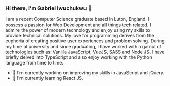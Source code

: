 ### Hi there, I'm Gabriel Iwuchukwu 👋



I am a recent Computer Science graduate based in Luton, England. 
I possess a passion for Web Development and all things tech related.
I admire the power of modern technology and enjoy using my skills to provide technical solutions.
My love for programming derives from the euphoria of creating positive user experiences and problem solving.
During my time at university and since graduating, I have worked with a gamut of technologies such as: Vanilla JavaScript, VueJS, SASS and Node JS. I have briefly delved into TypeScript and also enjoy working with the Python language from time to time. 


- 🔭 I’m currently working on improving my skills in JavaScript and jQuery.
- 🌱 I’m currently learning React JS.

